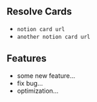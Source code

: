 ## Resolve Cards
- `notion card url`
- `another notion card url`

## Features
- some new feature...
- fix bug...
- optimization...
